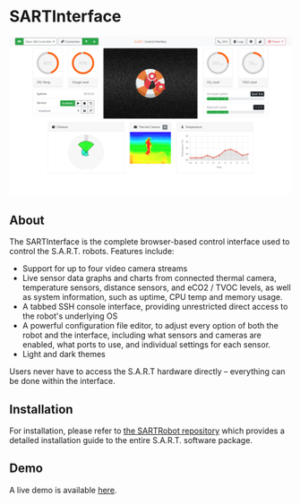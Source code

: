 # SARTInterface

![Screenshot](images/demo_screenshot_light.png "Screenshot of the interface")

## About

The SARTInterface is the complete browser-based control interface used to control the S.A.R.T. robots. 
Features include:
- Support for up to four video camera streams
- Live sensor data graphs and charts from connected thermal camera, temperature sensors, distance sensors, and eCO2 / TVOC levels, as well as system information, such as uptime, CPU temp and memory usage.
- A tabbed SSH console interface, providing unrestricted direct access to the robot's underlying OS
- A powerful configuration file editor, to adjust every option of both the robot and the interface, including what sensors and cameras are enabled, what ports to use, and individual settings for each sensor.
- Light and dark themes

Users never have to access the S.A.R.T hardware directly – everything can be done within the interface.

## Installation

For installation, please refer to [the SARTRobot repository](https://github.com/SFXRescue/SARTRobot) which provides a detailed installation guide to the entire S.A.R.T. software package.

## Demo

A live demo is available [here](https://www.sfxrescue.com/interfacedemo).